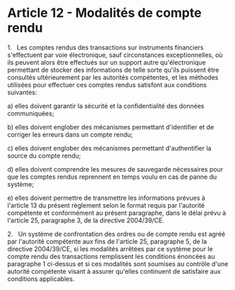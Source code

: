 # Article 12 - Modalités de compte rendu


1.   Les comptes rendus des transactions sur instruments financiers s'effectuent par voie électronique, sauf circonstances exceptionnelles, où ils peuvent alors être effectués sur un support autre qu'électronique permettant de stocker des informations de telle sorte qu'ils puissent être consultés ultérieurement par les autorités compétentes, et les méthodes utilisées pour effectuer ces comptes rendus satisfont aux conditions suivantes:

a) elles doivent garantir la sécurité et la confidentialité des données communiquées;

b) elles doivent englober des mécanismes permettant d'identifier et de corriger les erreurs dans un compte rendu;

c) elles doivent englober des mécanismes permettant d'authentifier la source du compte rendu;

d) elles doivent comprendre les mesures de sauvegarde nécessaires pour que les comptes rendus reprennent en temps voulu en cas de panne du système;

e) elles doivent permettre de transmettre les informations prévues à l'article 13 du présent règlement selon le format requis par l'autorité compétente et conformément au présent paragraphe, dans le délai prévu à l'article 25, paragraphe 3, de la directive 2004/39/CE.

2.   Un système de confrontation des ordres ou de compte rendu est agréé par l'autorité compétente aux fins de l'article 25, paragraphe 5, de la directive 2004/39/CE, si les modalités arrêtées par ce système pour le compte rendu des transactions remplissent les conditions énoncées au paragraphe 1 ci-dessus et si ces modalités sont soumises au contrôle d'une autorité compétente visant à assurer qu'elles continuent de satisfaire aux conditions applicables.
